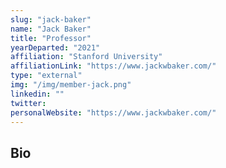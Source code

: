 ```yaml
---
slug: "jack-baker"
name: "Jack Baker"
title: "Professor"
yearDeparted: "2021"
affiliation: "Stanford University"
affiliationLink: "https://www.jackwbaker.com/"
type: "external"
img: "/img/member-jack.png"
linkedin: ""
twitter: 
personalWebsite: "https://www.jackwbaker.com/"
---
```

## Bio

